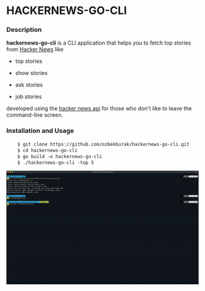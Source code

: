 # HACKERNEWS-GO-CLI

### Description

**hackernews-go-cli** is a CLI application that helps you to fetch
top stories from [Hacker News](https://news.ycombinator.com/) like

* top stories

* show stories

* ask stories

* job stories

developed using the [hacker news api](https://github.com/HackerNews/API) for those who don't like to leave the command-line screen.

### Installation and Usage

```
    $ git clone https://github.com/ozbekburak/hackernews-go-cli.git
    $ cd hackernews-go-cli
    $ go build -o hackernews-go-cli
    $ ./hackernews-go-cli -top 5
```

![Installation and Usage](https://github.com/ozbekburak/hackernews-go-cli/blob/master/assets/usage-gif.gif)

